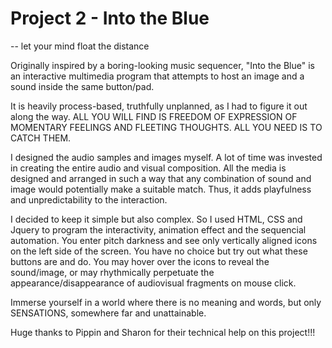 # Project 2 - Into the Blue 

-- let your mind float the distance

Originally inspired by a boring-looking music sequencer, "Into the Blue" is an interactive multimedia program that attempts to host an image and a sound inside the same button/pad.

It is heavily process-based, truthfully unplanned, as I had to figure it out along the way. ALL YOU WILL FIND IS FREEDOM OF EXPRESSION OF MOMENTARY FEELINGS AND FLEETING THOUGHTS. ALL YOU NEED IS TO CATCH THEM.

I designed the audio samples and images myself. A lot of time was invested in creating the entire audio and visual composition. All the media is designed and arranged in such a way that any combination of sound and image would potentially make a suitable match. Thus, it adds playfulness and unpredictability to the interaction.

I decided to keep it simple but also complex. So I used HTML, CSS and Jquery to program the interactivity, animation effect and the sequencial automation. You enter pitch darkness and see only vertically aligned icons on the left side of the screen. You have no choice but try out what these buttons are and do. You may hover over the icons to reveal the sound/image, or may rhythmically perpetuate the appearance/disappearance of audiovisual fragments on mouse click. 

Immerse yourself in a world where there is no meaning and words, but only SENSATIONS, somewhere far and unattainable.

Huge thanks to Pippin and Sharon for their technical help on this project!!! 
